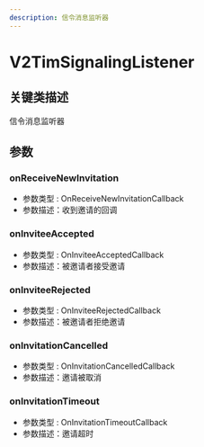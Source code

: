 ```yaml
---
description: 信令消息监听器
---
```


# V2TimSignalingListener

## 关键类描述

信令消息监听器

## 参数

### onReceiveNewInvitation

* 参数类型 : OnReceiveNewInvitationCallback
* 参数描述：收到邀请的回调

### onInviteeAccepted

* 参数类型 : OnInviteeAcceptedCallback
* 参数描述：被邀请者接受邀请

### onInviteeRejected

* 参数类型 : OnInviteeRejectedCallback
* 参数描述：被邀请者拒绝邀请

### onInvitationCancelled

* 参数类型 : OnInvitationCancelledCallback
* 参数描述：邀请被取消

### onInvitationTimeout

* 参数类型 : OnInvitationTimeoutCallback
* 参数描述：邀请超时
